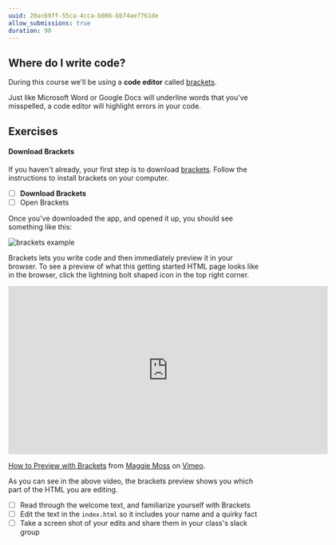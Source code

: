 ```yaml
---
uuid: 28ac69ff-55ca-4cca-b086-bb74ae7761de
allow_submissions: true
duration: 90
---
```


## Where do I write code?

During this course we'll be using a **code editor** called [brackets](http://brackets.io/).

Just like Microsoft Word or Google Docs will underline words that you've misspelled, a code editor
will highlight errors in your code.

## Exercises

#### Download Brackets

If you haven't already, your first step is to download [brackets](http://brackets.io/). Follow the instructions
to install brackets on your computer.

- [ ] **Download Brackets**
- [ ] Open Brackets

Once you've downloaded the app, and opened it up, you should see something like this:

![brackets example](https://d3vv6lp55qjaqc.cloudfront.net/items/0W1l111j1o3N1d451R2z/Image%202017-08-26%20at%2011.35.43%20AM.png?X-CloudApp-Visitor-Id=2818368&v=ffc75500)

Brackets lets you write code and then immediately preview it in your browser. To see a preview
of what this getting started HTML page looks like in the browser, click the lightning bolt shaped
icon in the top right corner.

<!-- Replace this with a Gif -->
<iframe src="https://player.vimeo.com/video/231201198" width="640" height="337" frameborder="0" webkitallowfullscreen mozallowfullscreen allowfullscreen></iframe>
<p><a href="https://vimeo.com/231201198">How to Preview with Brackets</a> from <a href="https://vimeo.com/user40168740">Maggie Moss</a> on <a href="https://vimeo.com">Vimeo</a>.</p>

As you can see in the above video, the brackets preview shows you which part of the HTML you are editing.

- [ ] Read through the welcome text, and familiarize yourself with Brackets
- [ ] Edit the text in the `index.html` so it includes your name and a quirky fact
- [ ] Take a screen shot of your edits and share them in your class's slack group
